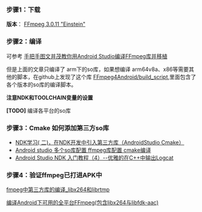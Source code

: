 ### 步骤1：下载

**版本**： [FFmpeg 3.0.11 "Einstein"](http://ffmpeg.org/download.html#releases)

### 步骤2：编译


可参考 [手把手图文并茂教你用Android Studio编译FFmpeg库并移植](https://blog.csdn.net/hejjunlin/article/details/52661331)

但是上面的文章只编译了 arm下的so库，如果想编译 arm64v8a、x86等需要其他的脚本，在github上发现了这个库 [FFmpeg4Android/build_script](https://github.com/mabeijianxi/FFmpeg4Android),里面包含了各个版本的so库的编译脚本。

**注意NDK和TOOLCHAIN变量的设置**

**[TODO]** 编译各平台的so库

### 步骤3：Cmake 如何添加第三方so库

- [NDK学习( 二)，在NDK开发中引入第三方库（AndroidStudio Cmake）](https://blog.csdn.net/mxw3755/article/details/56676923)
- [Android studio 多个so库配置 ffmpeg库配置 cmake编译](https://blog.csdn.net/m0_37677536/article/details/78561085)
- [Android Studio NDK 入门教程（4）--优雅的在C++中输出Logcat](https://blog.csdn.net/venusic/article/details/52294815)


### 步骤4：验证ffmpeg已打进APK中





[fmpeg中第三方库的编译_libx264和librtmp
](https://blog.csdn.net/jiandanjiuhao_88/article/details/54694029)

[编译Android下可用的全平台FFmpeg(包含libx264与libfdk-aac)](https://blog.csdn.net/mabeijianxi/article/details/74544879)
